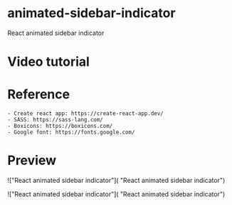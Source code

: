 # animated-sidebar-indicator
 React animated sidebar indicator

# Video tutorial

    

# Reference

    - Create react app: https://create-react-app.dev/
    - SASS: https://sass-lang.com/
    - Boxicons: https://boxicons.com/
    - Google font: https://fonts.google.com/

# Preview

!["React animated sidebar indicator"]( "React animated sidebar indicator")

!["React animated sidebar indicator"]( "React animated sidebar indicator")
